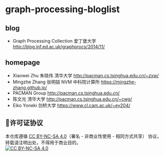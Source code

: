 # graph-processing-bloglist

## blog
- Graph Processing Collection 爱丁堡大学 http://blog.inf.ed.ac.uk/graphprocs/2014/11/  


## homepage
- Xiaowei Zhu 朱晓伟 清华大学 http://pacman.cs.tsinghua.edu.cn/~zxw/
- Mingzhe Zhang 张明喆 NVM 中科院计算所 https://mingzhe-zhang.github.io/
- PACMAN Group http://pacman.cs.tsinghua.edu.cn/
- 陈文光 清华大学 http://pacman.cs.tsinghua.edu.cn/~cwg/
-  Eiko Yoneki 剑桥大学 https://www.cl.cam.ac.uk/~ey204/








## 📜许可证协议
本仓库遵循 [CC BY-NC-SA 4.0](https://github.com/huihut/interview/blob/master/LICENSE)（署名 - 非商业性使用 - 相同方式共享） 协议，转载请注明出处，不得用于商业目的。   
[![CC BY-NC-SA 4.0](https://i.creativecommons.org/l/by-nc-sa/4.0/88x31.png)](LICENSE)
